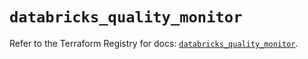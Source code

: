 # `databricks_quality_monitor`

Refer to the Terraform Registry for docs: [`databricks_quality_monitor`](https://registry.terraform.io/providers/databricks/databricks/1.72.0/docs/resources/quality_monitor).
